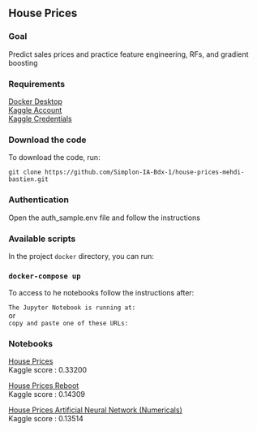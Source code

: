 ## House Prices


### Goal

Predict sales prices and practice feature engineering, RFs, and gradient boosting

### Requirements

[Docker Desktop](https://www.docker.com/products/docker-desktop)<br>
[Kaggle Account](https://kaggle.com/)<br>
[Kaggle Credentials
](https://github.com/Kaggle/kaggle-api#api-credentials)

### Download the code

To download the code, run:

`git clone https://github.com/Simplon-IA-Bdx-1/house-prices-mehdi-bastien.git
`

### Authentication

Open the auth_sample.env file and follow the instructions <br>


### Available scripts
In the project <code>docker</code> directory, you can run:<br>
<h3><code>docker-compose up</code></h3>
To access to he notebooks follow the instructions after:
<p>
<code>The Jupyter Notebook is running at:</code><br>
or <br>
<code>copy and paste one of these URLs:</code>
</p>


### Notebooks

[House Prices](https://github.com/Simplon-IA-Bdx-1/house-prices-mehdi-bastien/blob/master/HousePrices.ipynb)  
Kaggle score : 0.33200


[House Prices Reboot](https://github.com/Simplon-IA-Bdx-1/house-prices-mehdi-bastien/blob/master/HousePricesReboot.ipynb)    
Kaggle score : 0.14309


[House Prices Artificial Neural Network (Numericals)](https://github.com/Simplon-IA-Bdx-1/house-prices-mehdi-bastien/blob/master/HousePrices_ANN_NumFeats.ipynb)  
Kaggle score : 0.13514
